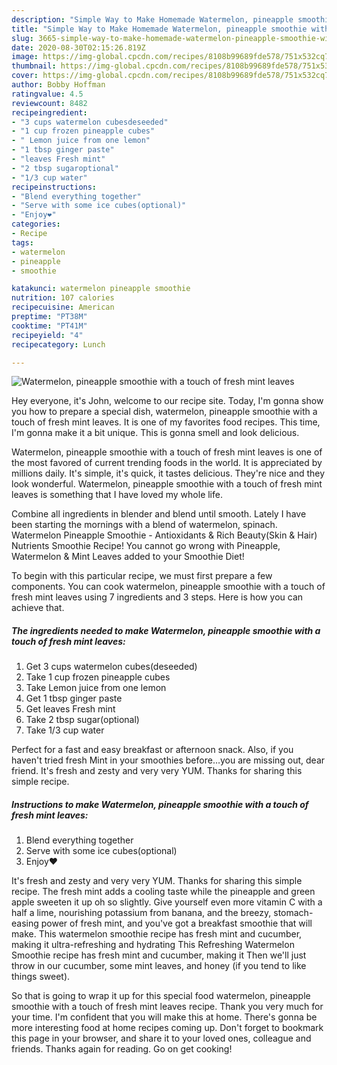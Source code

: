 ```yaml
---
description: "Simple Way to Make Homemade Watermelon, pineapple smoothie with a touch of fresh mint leaves"
title: "Simple Way to Make Homemade Watermelon, pineapple smoothie with a touch of fresh mint leaves"
slug: 3665-simple-way-to-make-homemade-watermelon-pineapple-smoothie-with-a-touch-of-fresh-mint-leaves
date: 2020-08-30T02:15:26.819Z
image: https://img-global.cpcdn.com/recipes/8108b99689fde578/751x532cq70/watermelon-pineapple-smoothie-with-a-touch-of-fresh-mint-leaves-recipe-main-photo.jpg
thumbnail: https://img-global.cpcdn.com/recipes/8108b99689fde578/751x532cq70/watermelon-pineapple-smoothie-with-a-touch-of-fresh-mint-leaves-recipe-main-photo.jpg
cover: https://img-global.cpcdn.com/recipes/8108b99689fde578/751x532cq70/watermelon-pineapple-smoothie-with-a-touch-of-fresh-mint-leaves-recipe-main-photo.jpg
author: Bobby Hoffman
ratingvalue: 4.5
reviewcount: 8482
recipeingredient:
- "3 cups watermelon cubesdeseeded"
- "1 cup frozen pineapple cubes"
- " Lemon juice from one lemon"
- "1 tbsp ginger paste"
- "leaves Fresh mint"
- "2 tbsp sugaroptional"
- "1/3 cup water"
recipeinstructions:
- "Blend everything together"
- "Serve with some ice cubes(optional)"
- "Enjoy❤️"
categories:
- Recipe
tags:
- watermelon
- pineapple
- smoothie

katakunci: watermelon pineapple smoothie 
nutrition: 107 calories
recipecuisine: American
preptime: "PT38M"
cooktime: "PT41M"
recipeyield: "4"
recipecategory: Lunch

---
```



![Watermelon, pineapple smoothie with a touch of fresh mint leaves](https://img-global.cpcdn.com/recipes/8108b99689fde578/751x532cq70/watermelon-pineapple-smoothie-with-a-touch-of-fresh-mint-leaves-recipe-main-photo.jpg)

Hey everyone, it's John, welcome to our recipe site. Today, I'm gonna show you how to prepare a special dish, watermelon, pineapple smoothie with a touch of fresh mint leaves. It is one of my favorites food recipes. This time, I'm gonna make it a bit unique. This is gonna smell and look delicious.

Watermelon, pineapple smoothie with a touch of fresh mint leaves is one of the most favored of current trending foods in the world. It is appreciated by millions daily. It's simple, it's quick, it tastes delicious. They're nice and they look wonderful. Watermelon, pineapple smoothie with a touch of fresh mint leaves is something that I have loved my whole life.

Combine all ingredients in blender and blend until smooth. Lately I have been starting the mornings with a blend of watermelon, spinach. Watermelon Pineapple Smoothie - Antioxidants &amp; Rich Beauty(Skin &amp; Hair) Nutrients Smoothie Recipe! You cannot go wrong with Pineapple, Watermelon &amp; Mint Leaves added to your Smoothie Diet!


To begin with this particular recipe, we must first prepare a few components. You can cook watermelon, pineapple smoothie with a touch of fresh mint leaves using 7 ingredients and 3 steps. Here is how you can achieve that.

<!--inarticleads1-->

##### The ingredients needed to make Watermelon, pineapple smoothie with a touch of fresh mint leaves:

1. Get 3 cups watermelon cubes(deseeded)
1. Take 1 cup frozen pineapple cubes
1. Take  Lemon juice from one lemon
1. Get 1 tbsp ginger paste
1. Get leaves Fresh mint
1. Take 2 tbsp sugar(optional)
1. Take 1/3 cup water


Perfect for a fast and easy breakfast or afternoon snack. Also, if you haven&#39;t tried fresh Mint in your smoothies before…you are missing out, dear friend. It&#39;s fresh and zesty and very very YUM. Thanks for sharing this simple recipe. 

<!--inarticleads2-->

##### Instructions to make Watermelon, pineapple smoothie with a touch of fresh mint leaves:

1. Blend everything together
1. Serve with some ice cubes(optional)
1. Enjoy❤️


It&#39;s fresh and zesty and very very YUM. Thanks for sharing this simple recipe. The fresh mint adds a cooling taste while the pineapple and green apple sweeten it up oh so slightly. Give yourself even more vitamin C with a half a lime, nourishing potassium from banana, and the breezy, stomach-easing power of fresh mint, and you&#39;ve got a breakfast smoothie that will make. This watermelon smoothie recipe has fresh mint and cucumber, making it ultra-refreshing and hydrating This Refreshing Watermelon Smoothie recipe has fresh mint and cucumber, making it Then we&#39;ll just throw in our cucumber, some mint leaves, and honey (if you tend to like things sweet). 

So that is going to wrap it up for this special food watermelon, pineapple smoothie with a touch of fresh mint leaves recipe. Thank you very much for your time. I'm confident that you will make this at home. There's gonna be more interesting food at home recipes coming up. Don't forget to bookmark this page in your browser, and share it to your loved ones, colleague and friends. Thanks again for reading. Go on get cooking!
